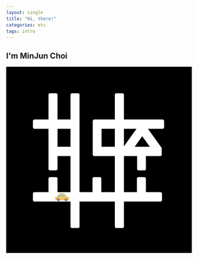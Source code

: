 ```yaml
---
layout: single
title: "Hi, there!"
categories: etc
tags: intro
---
```


## I'm MinJun Choi


![favicon](../images/2022-01-26-demo/favicon-16432049470791.png)

